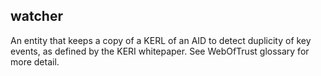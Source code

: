 ## watcher

An entity that keeps a copy of a KERL of an AID to detect duplicity of key events, as defined by the KERI whitepaper. See WebOfTrust glossary for more detail.

